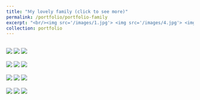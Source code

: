 ```yaml
---
title: "Ｍy lovely family (click to see more)"
permalink: /portfolio/portfolio-family
excerpt: "<br/><img src='/images/1.jpg'> <img src='/images/4.jpg'> <img src='/images/12.jpg'> "
collection: portfolio
---
```


<br><img src='/images/1.jpg'> <img src='/images/2.jpg'> <img src='/images/3.jpg'> <br/>
<br><img src='/images/4.jpg'> <img src='/images/5.jpg'> <img src='/images/6.jpg'> <br/>
<br><img src='/images/7.jpg'> <img src='/images/8.jpg'> <img src='/images/9.jpg'> <br/>
<br><img src='/images/10.jpg'> <img src='/images/11.jpg'> <img src='/images/12.jpg'> <br/>

<!---
This is an item in your portfolio. It can be have images or nice text. If you name the file .md, it will be parsed as markdown. If you name the file .html, it will be parsed as HTML. 
--> 
